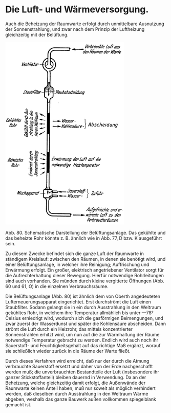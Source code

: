 Die Luft- und Wärmeversorgung.
==============================

Auch die Beheizung der Raumwarte erfolgt durch unmittelbare
Ausnutzung der Sonnenstrahlung, und zwar nach dem Prinzip der Luftheizung
gleichzeitig mit der Belüftung.

<div class="image" float="left"><img alt="Schematische Darstellung der Belüftungsanlage" src="abb80.png"/>
<p>Abb. 80. Schematische Darstellung der Belüftungsanlage. Das gekühlte und das beheizte
Rohr könnte z. B. ähnlich wie in Abb. 77‚ D bzw. K ausgeführt sein.</p></div>

Zu diesem Zwecke befindet sich die ganze Luft der Raumwarte in ständigem
Kreislauf: zwischen den Räumen, in denen sie benötigt wird, und einer
Belüftungsanlage, in welcher ihre Reinigung; Auffrischung und Erwärmung
erfolgt. Ein großer, elektrisch angetriebener Ventilator sorgt
für die Aufrechterhaltung dieser Bewegung. Hierfür notwendige Rohrleitungen
sind auch vorhanden. Sie münden durch kleine vergitterte Öffnungen (Abb. 60 und
61, O) in die einzelnen Verbrauchsräume.

Die Belüftungsanlage (Abb. 80) ist ähnlich dem
von Oberth angedeuteten Lufterneuerungsapparat eingerichtet. Erst
durchströmt die Luft einen Staubfilter. Sodann gelangt sie in
ein durch Ausstrahlung in den Weltraum gekühltes Rohr, in
welchem ihre Temperatur allmählich bis unter —78° Celsius erniedrigt
wird, wodurch sich die gasförmigen Beimengungen, und
zwar zuerst der Wasserdunst und später die Kohlensäure abscheiden.
Dann strömt die Luft durch ein Heizrohr, das mittels
konzentrierter Sonnenstrahlen erhitzt wird, um nun auf die
zur Warmhaltung der Räume notwendige Temperatur gebracht
zu werden. Endlich wird auch noch ihr Sauerstoff- und
Feuchtigkeitsgehalt auf das richtige Maß ergänzt, worauf sie
schließlich wieder zurück in die Räume der Warte fließt.

Durch dieses Verfahren wird erreicht, daß nur der durch die
Atmung verbrauchte Sauerstoff ersetzt und daher von der
Erde nachgeschafft werden muß; die unverbrauchten Bestandteile
der Luft (insbesondere ihr ganzer Stickstoffanteil) bleiben dauernd
in Verwendung. Da an der Beheizung, welche gleichzeitig
damit erfolgt, die Außenwände der Raumwarte keinen Anteil
haben, muß nur soweit als möglich verhindert werden, daß dieselben
durch Ausstrahlung in den Weltraum Wärme abgeben,
weshalb das ganze Bauwerk außen vollkommen spiegelblank
gemacht ist.

